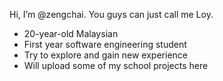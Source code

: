 Hi, I’m @zengchai. You guys can just call me Loy.
- 20-year-old Malaysian
- First year software engineering student
- Try to explore and gain new experience
- Will upload some of my school projects here

<!---
zengchai/zengchai is a ✨ special ✨ repository because its `README.md` (this file) appears on your GitHub profile.
You can click the Preview link to take a look at your changes.
--->

